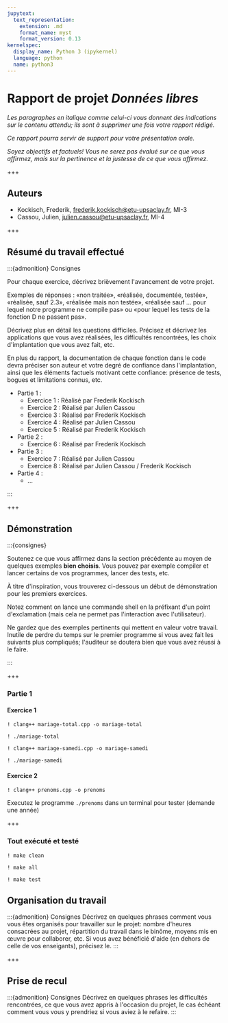 ```yaml
---
jupytext:
  text_representation:
    extension: .md
    format_name: myst
    format_version: 0.13
kernelspec:
  display_name: Python 3 (ipykernel)
  language: python
  name: python3
---
```


# Rapport de projet *Données libres*

*Les paragraphes en italique comme celui-ci vous donnent des
indications sur le contenu attendu; ils sont à supprimer une fois
votre rapport rédigé.*

*Ce rapport pourra servir de support pour votre présentation orale.*

*Soyez objectifs et factuels! Vous ne serez pas évalué sur ce que vous
affirmez, mais sur la pertinence et la justesse de ce que vous
affirmez.*

+++

## Auteurs

- Kockisch, Frederik, frederik.kockisch@etu-upsaclay.fr, MI-3
- Cassou, Julien, julien.cassou@etu-upsaclay.fr, MI-4

+++

## Résumé du travail effectué

:::{admonition} Consignes

Pour chaque exercice, décrivez brièvement l'avancement de votre projet.

Exemples de réponses : «non traitée», «réalisée, documentée, testée»,
«réalisée, sauf 2.3», «réalisée mais non testée», «réalisée sauf ...
pour lequel notre programme ne compile pas» ou «pour lequel les tests
de la fonction D ne passent pas».

Décrivez plus en détail les questions difficiles. Précisez et décrivez
les applications que vous avez réalisées, les difficultés rencontrées,
les choix d'implantation que vous avez fait, etc.

En plus du rapport, la documentation de chaque fonction dans le code
devra préciser son auteur et votre degré de confiance dans
l'implantation, ainsi que les éléments factuels motivant cette
confiance: présence de tests, bogues et limitations connus, etc.

- Partie 1 :
  - Exercice 1 : Réalisé par Frederik Kockisch
  - Exercice 2 : Réalisé par Julien Cassou
  - Exercice 3 : Réalisé par Frederik Kockisch
  - Exercice 4 : Réalisé par Julien Cassou
  - Exercice 5 : Réalisé par Frederik Kockisch
- Partie 2 : 
  - Exercice 6 : Réalisé par Frederik Kockisch
- Partie 3 :
  - Exercice 7 : Réalisé par Julien Cassou
  - Exercice 8 : Réalisé par Julien Cassou / Frederik Kockisch
- Partie 4 :
  - ...
    
:::

+++

## Démonstration

:::{consignes}

Soutenez ce que vous affirmez dans la section précédente au moyen de
quelques exemples **bien choisis**. Vous pouvez par exemple compiler
et lancer certains de vos programmes, lancer des tests, etc.

À titre d'inspiration, vous trouverez ci-dessous un début de
démonstration pour les premiers exercices.

Notez comment on lance une commande shell en la préfixant d'un point
d'exclamation (mais cela ne permet pas l'interaction avec
l'utilisateur).

Ne gardez que des exemples pertinents qui mettent en valeur votre
travail. Inutile de perdre du temps sur le premier programme si vous
avez fait les suivants plus compliqués; l'auditeur se doutera bien que
vous avez réussi à le faire.

:::

+++

### Partie 1

#### Exercice 1

```{code-cell}
! clang++ mariage-total.cpp -o mariage-total
```

```{code-cell}
! ./mariage-total
```

```{code-cell}
! clang++ mariage-samedi.cpp -o mariage-samedi
```

```{code-cell}
! ./mariage-samedi
```

#### Exercice 2

```{code-cell}
! clang++ prenoms.cpp -o prenoms
```

Executez le programme `./prenoms` dans un terminal pour tester (demande une année)

+++

### Tout exécuté et testé

```{code-cell}
! make clean
```

```{code-cell}
! make all
```

```{code-cell}
! make test
```

## Organisation du travail

:::{admonition} Consignes
Décrivez en quelques phrases comment vous vous êtes organisés pour
travailler sur le projet: nombre d'heures consacrées au projet,
répartition du travail dans le binôme, moyens mis en œuvre pour
collaborer, etc. Si vous avez bénéficié d'aide (en dehors de celle de
vos enseigants), précisez le.
:::

+++

## Prise de recul

:::{admonition} Consignes
Décrivez en quelques phrases les difficultés rencontrées, ce que vous
avez appris à l'occasion du projet, le cas échéant comment vous vous y
prendriez si vous aviez à le refaire.
:::

